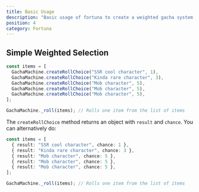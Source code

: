 ```yaml
---
title: Basic Usage
description: "Basic usage of fortuna to create a weighted gacha system."
position: 4
category: Fortuna
---
```


## Simple Weighted Selection

```ts
const items = [
  GachaMachine.createRollChoice("SSR cool character", 1),
  GachaMachine.createRollChoice("Kinda rare character", 3),
  GachaMachine.createRollChoice("Mob character", 5),
  GachaMachine.createRollChoice("Mob character", 5),
  GachaMachine.createRollChoice("Mob character", 5),
];

GachaMachine._roll(items); // Rolls one item from the list of items
```

The `createRollChoice` method returns an object with `result` and `chance`. You
can alternatively do:

```ts
const items = [
  { result: "SSR cool character", chance: 1 },
  { result: "Kinda rare character", chance: 3 },
  { result: "Mob character", chance: 5 },
  { result: "Mob character", chance: 5 },
  { result: "Mob character", chance: 5 },
];

GachaMachine._roll(items); // Rolls one item from the list of items
```
